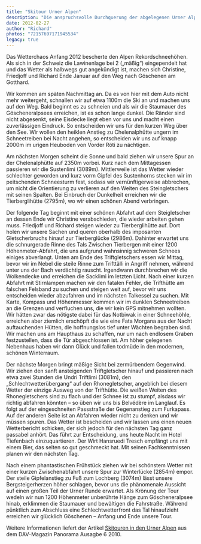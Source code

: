 ```yaml
---
title: "Skitour Urner Alpen"
description: "Die anspruchsvolle Durchquerung der abgelegenen Urner Alpen im Hochwinter – Eindrücke von einer abwechslungsreichen Skitour in einsamem Gelände."
date: 2012-02-27
author: "Richard"
photos: "72157697171945534"
legacy: true
---
```


Das Wetterchaos Anfang 2012 bescherte den Alpen Rekordschneehöhen. Als sich in der Schweiz die Lawinenlage bei 2 („mäßig“) eingependelt hat und das Wetter als halbwegs gut angekündigt ist, machen sich Christine, Friedjoff und Richard Ende Januar auf den Weg nach Göschenen am Gotthard.

Wir kommen am späten Nachmittag an. Da es von hier mit dem Auto nicht mehr weitergeht, schnallen wir auf etwa 1100m die Ski an und machen uns auf den Weg. Bald beginnt es zu schneien und als wir die Staumauer des Göscheneralpsees erreichen, ist es schon lange dunkel. Die Ränder sind nicht abgesenkt, seine Eisdecke liegt eben vor uns und macht einen zuverlässigen Eindruck. So entscheiden wir uns für den kurzen Weg über den See. Wir wollen den heiklen Anstieg zu Chelenalphütte ungern im Schneetreiben bei Nacht angehen, so entscheiden wir uns auf knapp 2000m im urigen Heuboden von Vorder Röti zu nächtigen.

Am nächsten Morgen scheint die Sonne und bald ziehen wir unsere Spur an der Chelenalphütte auf 2350m vorbei. Kurz nach dem Mittagessen passieren wir die Sustenlimi (3089m). Mittlerweile ist das Wetter wieder schlechter geworden und kurz vorm Gipfel des Sustenhorns stecken wir im peitschenden Schneesturm fest, sodass wir vernünftigerweise abbrechen, um nicht die Orientierung zu verlieren auf den Weiten des Steingletschers mit seinen Spalten. Bei Einbruch der Dunkelheit erreichen wir die Tierberglihütte (2795m), wo wir einen schönen Abend verbringen.

Der folgende Tag beginnt mit einer schönen Abfahrt auf dem Steigletscher an dessen Ende wir Christine verabschieden, die wieder arbeiten gehen muss. Friedjoff und Richard steigen wieder zu Tierberglihütte auf. Dort holen wir unsere Sachen und queren oberhalb des imposanten Gletscherbruchs hinauf zur Tierberglücke (2986m). Dahinter erwartet uns die schnurgerade Rinne des Tals Zwischen Tierbergen mit einer 1200 Höhenmeter-Abfahrt, die uns aufgrund wahnsinnig schweren Schnees einiges abverlangt. Unten am Ende des Triftgletschers essen wir Mittag, bevor wir im Nebel die steile Rinne zum Trifttälli in Angriff nehmen, während unter uns der Bach verdächtig rauscht. Irgendwann durchbrechen wir die Wolkendecke und erreichen die Sacklimi im letzten Licht.
Nach einer kurzen Abfahrt mit Stirnlampen machen wir den fatalen Fehler, die Trifthütte am falschen Felsband zu suchen und steigen weit auf, bevor wir uns entscheiden wieder abzufahren und im nächsten Talkessel zu suchen. Mit Karte, Kompass und Höhenmesser kommen wir im dunklen Schneetreiben an die Grenzen und verfluchen uns, die wir kein GPS mitnehmen wollten. Wir hätten zwar das nötigste dabei für das Notbiwak in einer Schneehöhle, erreichen aber ziemlich erschöpft die wie eine Fata Morgana aus der Nacht auftauchenden Hütten, die hoffnungslos tief unter Wächten begraben sind. Wir machen uns am Haupthaus zu schaffen, nur um nach endlosem Graben festzustellen, dass die Tür abgeschlossen ist. Am höher gelegenen Nebenhaus haben wir dann Glück und fallen todmüde in den modernen, schönen Winterraum.

Der nächste Morgen bringt mäßige Sicht bei zermürbendem Gegenwind. Wir ziehen den sanft ansteigenden Triftgletscher hinauf und passieren nach etwa zwei Stunden die Undri Triftlimi (3081m), den „Schlechtwetterübergang“ auf den Rhonegletscher, angeblich bei diesem Wetter der einzige Ausweg von der Trifthütte. Die weißen Weiten des Rhonegletschers sind zu flach und der Schnee ist zu stumpf, alsdass wir richtig abfahren könnten – so üben wir uns bis Belvédère im Langlauf.
Es folgt auf der eingeschneiten Passstraße der Gegenanstieg zum Furkapass. Auf der anderen Seite ist an Abfahren wieder nicht zu denken und wir müssen spuren. Das Wetter ist bescheiden und wir lassen uns einen neuen Wetterbericht schicken, der sich jedoch für den nächsten Tag ganz passabel anhört. Das führt zur Entscheidung, uns heute Nacht im Hotel Tiefenbach einzuquartieren. Der Wirt Hansruedi Tresch empfängt uns mit einem Bier, das selten so gut geschmeckt hat. Mit seinen Fachkenntnissen planen wir den nächsten Tag.

Nach einem phantastischen Frühstück ziehen wir bei schönstem Wetter mit einer kurzen Zwischenabfahrt unsere Spur zur Winterlücke (2854m) empor. Der steile Gipfelanstieg zu Fuß zum Lochberg (3074m) lässt unsere Bergsteigerherzen höher schlagen, bevor uns die phänomenale Aussicht auf einen großen Teil der Urner Runde erwartet.
Als Krönung der Tour wedeln wir nun 1200 Höhenmeter unberührte Hänge zum Göscheneralpsee hinab, erklimmen die Staumauer und bewältigen die Fahrstraße. Während pünktlich zum Abschluss eine Schlechtwetterfront das Tal hinaufzieht erreichen wir glücklich Göschenen – Anfang und Ende unsere Tour.

Weitere Informationen liefert der Artikel [Skitouren in den Urner Alpen](http://www.alpenverein.de/chameleon/outbox/public/10150/unt1_16970.pdf) aus dem DAV-Magazin Panorama Ausagbe 6 2010.
